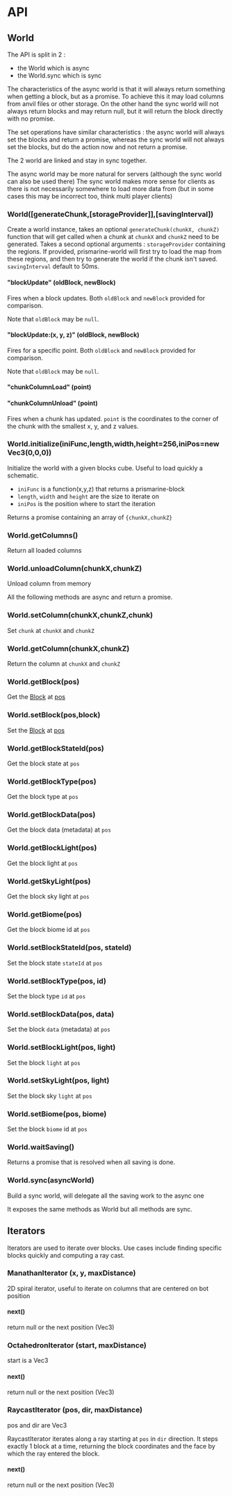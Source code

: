 # API

## World

The API is split in 2 :
* the World which is async 
* the World.sync which is sync

The characteristics of the async world is that it will always return something when getting a block, but as a promise. To achieve this it 
may load columns from anvil files or other storage. On the other hand the sync world will not always return blocks and may return null, 
but it will return the block directly with no promise.

The set operations have similar characteristics : the async world will always set the blocks and return a promise, whereas the sync world will 
not always set the blocks, but do the action now and not return a promise.

The 2 world are linked and stay in sync together.

The async world may be more natural for servers (although the sync world can also be used there)
The sync world makes more sense for clients as there is not necessarily somewhere to load more data from (but in some cases this may be incorrect too, think 
multi player clients)

### World([generateChunk,[storageProvider]],[savingInterval])

Create a world instance, takes an optional `generateChunk(chunkX, chunkZ)` function that will get called when a chunk at 
`chunkX` and `chunkZ` need to be generated. Takes a second optional arguments : `storageProvider` containing the regions.
If provided, prismarine-world will first try to load the map from these regions, and then try to generate the world if 
the chunk isn't saved. `savingInterval` default to 50ms.

#### "blockUpdate" (oldBlock, newBlock)

Fires when a block updates. Both `oldBlock` and `newBlock` provided for
comparison.

Note that `oldBlock` may be `null`.

#### "blockUpdate:(x, y, z)" (oldBlock, newBlock)

Fires for a specific point. Both `oldBlock` and `newBlock` provided for
comparison.

Note that `oldBlock` may be `null`.

#### "chunkColumnLoad" (point)
#### "chunkColumnUnload" (point)

Fires when a chunk has updated. `point` is the coordinates to the corner
of the chunk with the smallest x, y, and z values.

### World.initialize(iniFunc,length,width,height=256,iniPos=new Vec3(0,0,0))

Initialize the world with a given blocks cube. Useful to load quickly a schematic.

* `iniFunc` is a function(x,y,z) that returns a prismarine-block
* `length`, `width` and `height` are the size to iterate on
* `iniPos` is the position where to start the iteration

Returns a promise containing an array of `{chunkX,chunkZ}`

### World.getColumns()

Return all loaded columns

### World.unloadColumn(chunkX,chunkZ)

Unload column from memory

All the following methods are async and return a promise.

### World.setColumn(chunkX,chunkZ,chunk)

Set `chunk` at `chunkX` and `chunkZ`

### World.getColumn(chunkX,chunkZ)

Return the column at `chunkX` and `chunkZ`

### World.getBlock(pos)

Get the [Block](https://github.com/PrismarineJS/prismarine-block) at [pos](https://github.com/andrewrk/node-vec3)

### World.setBlock(pos,block)

Set the [Block](https://github.com/PrismarineJS/prismarine-block) at [pos](https://github.com/andrewrk/node-vec3)

### World.getBlockStateId(pos)

Get the block state at `pos`

### World.getBlockType(pos)

Get the block type at `pos`

### World.getBlockData(pos)

Get the block data (metadata) at `pos`

### World.getBlockLight(pos)

Get the block light at `pos`

### World.getSkyLight(pos)

Get the block sky light at `pos`

### World.getBiome(pos)

Get the block biome id at `pos`

### World.setBlockStateId(pos, stateId)

Set the block state `stateId` at `pos`

### World.setBlockType(pos, id)

Set the block type `id` at `pos`

### World.setBlockData(pos, data)

Set the block `data` (metadata) at `pos`

### World.setBlockLight(pos, light)

Set the block `light` at `pos`

### World.setSkyLight(pos, light)

Set the block sky `light` at `pos`

### World.setBiome(pos, biome)

Set the block `biome` id at `pos`

### World.waitSaving()

Returns a promise that is resolved when all saving is done.

### World.sync(asyncWorld)

Build a sync world, will delegate all the saving work to the async one

It exposes the same methods as World but all methods are sync.

## Iterators

Iterators are used to iterate over blocks. Use cases include finding specific blocks quickly and computing a ray cast.

### ManathanIterator (x, y, maxDistance)

2D spiral iterator, useful to iterate on columns that are centered on bot position

#### next()

return null or the next position (Vec3)

### OctahedronIterator (start, maxDistance) 

start is a Vec3

#### next()

return null or the next position (Vec3)

### RaycastIterator (pos, dir, maxDistance) 

pos and dir are Vec3

RaycastIterator iterates along a ray starting at `pos` in `dir` direction. 
It steps exactly 1 block at a time, returning the block coordinates and the face by which the ray entered the block.

#### next()

return null or the next position (Vec3)
